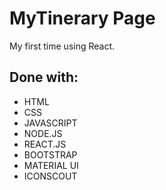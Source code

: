 # MyTinerary Page
My first time using React.

## Done with:

- HTML
- CSS
- JAVASCRIPT
- NODE.JS
- REACT.JS
- BOOTSTRAP
- MATERIAL UI 
- ICONSCOUT
